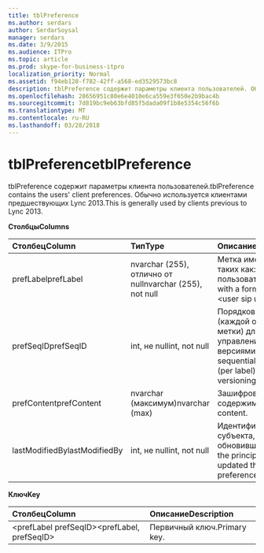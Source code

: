 ```yaml
---
title: tblPreference
ms.author: serdars
author: SerdarSoysal
manager: serdars
ms.date: 3/9/2015
ms.audience: ITPro
ms.topic: article
ms.prod: skype-for-business-itpro
localization_priority: Normal
ms.assetid: f94eb128-f782-42ff-a568-ed3529573bc8
description: tblPreference содержит параметры клиента пользователей. Обычно используется клиентами предшествующих Lync 2013.
ms.openlocfilehash: 28656951c80e6e4010e6ca559e3f650e2b9bac4b
ms.sourcegitcommit: 7d819bc9eb63bfd85f5dada09f1b8e5354c56f6b
ms.translationtype: MT
ms.contentlocale: ru-RU
ms.lasthandoff: 03/28/2018
---
```

# <a name="tblpreference"></a><span data-ttu-id="7ff55-104">tblPreference</span><span class="sxs-lookup"><span data-stu-id="7ff55-104">tblPreference</span></span>
 
<span data-ttu-id="7ff55-105">tblPreference содержит параметры клиента пользователей.</span><span class="sxs-lookup"><span data-stu-id="7ff55-105">tblPreference contains the users' client preferences.</span></span> <span data-ttu-id="7ff55-106">Обычно используется клиентами предшествующих Lync 2013.</span><span class="sxs-lookup"><span data-stu-id="7ff55-106">This is generally used by clients previous to Lync 2013.</span></span>
  
<span data-ttu-id="7ff55-107">**Столбцы**</span><span class="sxs-lookup"><span data-stu-id="7ff55-107">**Columns**</span></span>

|<span data-ttu-id="7ff55-108">**Столбец**</span><span class="sxs-lookup"><span data-stu-id="7ff55-108">**Column**</span></span>|<span data-ttu-id="7ff55-109">**Тип**</span><span class="sxs-lookup"><span data-stu-id="7ff55-109">**Type**</span></span>|<span data-ttu-id="7ff55-110">**Описание**</span><span class="sxs-lookup"><span data-stu-id="7ff55-110">**Description**</span></span>|
|:-----|:-----|:-----|
|<span data-ttu-id="7ff55-111">prefLabel</span><span class="sxs-lookup"><span data-stu-id="7ff55-111">prefLabel</span></span>  <br/> |<span data-ttu-id="7ff55-112">nvarchar (255), отлично от null</span><span class="sxs-lookup"><span data-stu-id="7ff55-112">nvarchar (255), not null</span></span>  <br/> |<span data-ttu-id="7ff55-113">Метка имеет формат, таких как: \<uri sip пользователя\></span><span class="sxs-lookup"><span data-stu-id="7ff55-113">Label with a format such as: \<user sip uri\></span></span>|<span data-ttu-id="7ff55-114">имя пользователя. \<набор установок\>.</span><span class="sxs-lookup"><span data-stu-id="7ff55-114">username.\<preference set\>.</span></span>  <br/> |
|<span data-ttu-id="7ff55-115">prefSeqID</span><span class="sxs-lookup"><span data-stu-id="7ff55-115">prefSeqID</span></span>  <br/> |<span data-ttu-id="7ff55-116">int, не null</span><span class="sxs-lookup"><span data-stu-id="7ff55-116">int, not null</span></span>  <br/> |<span data-ttu-id="7ff55-117">Порядковый номер (каждой отдельной метки) для управления версиями.</span><span class="sxs-lookup"><span data-stu-id="7ff55-117">A sequential number (per label) for versioning purposes.</span></span>  <br/> |
|<span data-ttu-id="7ff55-118">prefContent</span><span class="sxs-lookup"><span data-stu-id="7ff55-118">prefContent</span></span>  <br/> |<span data-ttu-id="7ff55-119">nvarchar (максимум)</span><span class="sxs-lookup"><span data-stu-id="7ff55-119">nvarchar (max)</span></span>  <br/> |<span data-ttu-id="7ff55-120">Зашифрованное содержимое.</span><span class="sxs-lookup"><span data-stu-id="7ff55-120">Encoded content.</span></span>  <br/> |
|<span data-ttu-id="7ff55-121">lastModifiedBy</span><span class="sxs-lookup"><span data-stu-id="7ff55-121">lastModifiedBy</span></span>  <br/> |<span data-ttu-id="7ff55-122">int, не null</span><span class="sxs-lookup"><span data-stu-id="7ff55-122">int, not null</span></span>  <br/> |<span data-ttu-id="7ff55-123">Идентификатор субъекта, обновившего.</span><span class="sxs-lookup"><span data-stu-id="7ff55-123">ID of the principal that updated the preference.</span></span>  <br/> |
   
<span data-ttu-id="7ff55-124">**Ключ**</span><span class="sxs-lookup"><span data-stu-id="7ff55-124">**Key**</span></span>

|<span data-ttu-id="7ff55-125">**Столбец**</span><span class="sxs-lookup"><span data-stu-id="7ff55-125">**Column**</span></span>|<span data-ttu-id="7ff55-126">**Описание**</span><span class="sxs-lookup"><span data-stu-id="7ff55-126">**Description**</span></span>|
|:-----|:-----|
|<span data-ttu-id="7ff55-127">\<prefLabel prefSeqID\></span><span class="sxs-lookup"><span data-stu-id="7ff55-127">\<prefLabel, prefSeqID\></span></span>  <br/> |<span data-ttu-id="7ff55-128">Первичный ключ.</span><span class="sxs-lookup"><span data-stu-id="7ff55-128">Primary key.</span></span>  <br/> |
   

